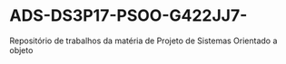 # ADS-DS3P17-PSOO-G422JJ7-
Repositório de trabalhos da matéria de Projeto de Sistemas Orientado a objeto
